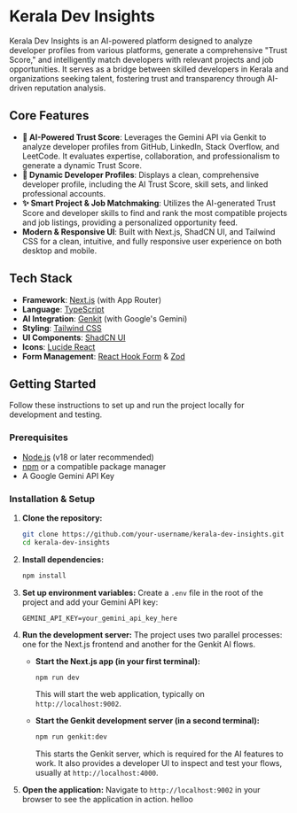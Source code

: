 # Kerala Dev Insights

Kerala Dev Insights is an AI-powered platform designed to analyze developer profiles from various platforms, generate a comprehensive "Trust Score," and intelligently match developers with relevant projects and job opportunities. It serves as a bridge between skilled developers in Kerala and organizations seeking talent, fostering trust and transparency through AI-driven reputation analysis.

## Core Features

-   **🤖 AI-Powered Trust Score**: Leverages the Gemini API via Genkit to analyze developer profiles from GitHub, LinkedIn, Stack Overflow, and LeetCode. It evaluates expertise, collaboration, and professionalism to generate a dynamic Trust Score.
-   **👤 Dynamic Developer Profiles**: Displays a clean, comprehensive developer profile, including the AI Trust Score, skill sets, and linked professional accounts.
-   **✨ Smart Project & Job Matchmaking**: Utilizes the AI-generated Trust Score and developer skills to find and rank the most compatible projects and job listings, providing a personalized opportunity feed.
-   **Modern & Responsive UI**: Built with Next.js, ShadCN UI, and Tailwind CSS for a clean, intuitive, and fully responsive user experience on both desktop and mobile.

## Tech Stack

-   **Framework**: [Next.js](https://nextjs.org/) (with App Router)
-   **Language**: [TypeScript](https://www.typescriptlang.org/)
-   **AI Integration**: [Genkit](https://firebase.google.com/docs/genkit) (with Google's Gemini)
-   **Styling**: [Tailwind CSS](https://tailwindcss.com/)
-   **UI Components**: [ShadCN UI](https://ui.shadcn.com/)
-   **Icons**: [Lucide React](https://lucide.dev/)
-   **Form Management**: [React Hook Form](https://react-hook-form.com/) & [Zod](https://zod.dev/)

## Getting Started

Follow these instructions to set up and run the project locally for development and testing.

### Prerequisites

-   [Node.js](https://nodejs.org/en) (v18 or later recommended)
-   [npm](https://www.npmjs.com/) or a compatible package manager
-   A Google Gemini API Key

### Installation & Setup

1.  **Clone the repository:**
    ```bash
    git clone https://github.com/your-username/kerala-dev-insights.git
    cd kerala-dev-insights
    ```

2.  **Install dependencies:**
    ```bash
    npm install
    ```

3.  **Set up environment variables:**
    Create a `.env` file in the root of the project and add your Gemini API key:
    ```env
    GEMINI_API_KEY=your_gemini_api_key_here
    ```

4.  **Run the development server:**
    The project uses two parallel processes: one for the Next.js frontend and another for the Genkit AI flows.

    -   **Start the Next.js app (in your first terminal):**
        ```bash
        npm run dev
        ```
        This will start the web application, typically on `http://localhost:9002`.

    -   **Start the Genkit development server (in a second terminal):**
        ```bash
        npm run genkit:dev
        ```
        This starts the Genkit server, which is required for the AI features to work. It also provides a developer UI to inspect and test your flows, usually at `http://localhost:4000`.

5.  **Open the application:**
    Navigate to `http://localhost:9002` in your browser to see the application in action.
helloo
